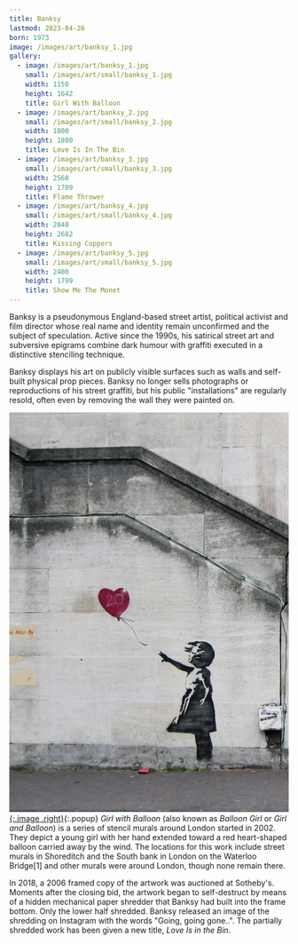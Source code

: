 ```yaml
---
title: Banksy
lastmod: 2023-04-26
born: 1973
image: /images/art/banksy_1.jpg
gallery:
  - image: /images/art/banksy_1.jpg
    small: /images/art/small/banksy_1.jpg
    width: 1150
    height: 1642
    title: Girl With Balloon
  - image: /images/art/banksy_2.jpg
    small: /images/art/small/banksy_2.jpg
    width: 1800
    height: 1800
    title: Love Is In The Bin
  - image: /images/art/banksy_3.jpg
    small: /images/art/small/banksy_3.jpg
    width: 2560
    height: 1709
    title: Flame Thrower
  - image: /images/art/banksy_4.jpg
    small: /images/art/small/banksy_4.jpg
    width: 2048
    height: 2682
    title: Kissing Coppers
  - image: /images/art/banksy_5.jpg
    small: /images/art/small/banksy_5.jpg
    width: 2400
    height: 1799
    title: Show Me The Monet
---
```


Banksy is a pseudonymous England-based street artist, political activist and
film director whose real name and identity remain unconfirmed and the subject
of speculation. Active since the 1990s, his satirical street art and
subversive epigrams combine dark humour with graffiti executed in a distinctive
stenciling technique. 

Banksy displays his art on publicly visible surfaces such as walls and
self-built physical prop pieces. Banksy no longer sells photographs or
reproductions of his street graffiti, but his public "installations" are
regularly resold, often even by removing the wall they were painted on.

[![Girl With Balloon](/images/art/banksy_1.jpg){:.image .right}](/images/art/banksy_1.jpg){:.popup}
_Girl with Balloon_ (also known as _Balloon Girl_ or _Girl and Balloon_) is a
series of stencil murals around London started in 2002.  They depict a young
girl with her hand extended toward a red heart-shaped balloon carried away by
the wind. The locations for this work include street murals in Shoreditch and
the South bank in London on the Waterloo Bridge[1] and other murals were around
London, though none remain there. 

In 2018, a 2006 framed copy of the artwork was auctioned at Sotheby's. Moments
after the closing bid, the artwork began to self-destruct by means of a hidden
mechanical paper shredder that Banksy had built into the frame bottom. Only the
lower half shredded. Banksy released an image of the shredding on Instagram
with the words "Going, going gone..". The partially shredded work has been
given a new title, _Love Is in the Bin_.
